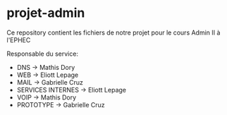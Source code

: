 # projet-admin
Ce repository contient les fichiers de notre projet pour le cours Admin II à l'EPHEC

Responsable du service:
* DNS -> Mathis Dory
* WEB -> Eliott Lepage
* MAIL -> Gabrielle Cruz
* SERVICES INTERNES -> Eliott Lepage
* VOIP -> Mathis Dory
* PROTOTYPE -> Gabrielle Cruz
